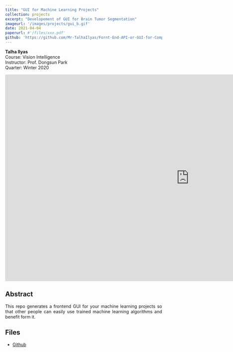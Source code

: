 ```yaml
---
title: "GUI for Machine Learning Projects"
collection: projects
excerpt: "Developement of GUI for Brain Tumor Segmentation"
imageurl: '/images/projects/gui_b.gif'
date: 2021-04-04
paperurl: #'/files/xxx.pdf'
github: 'https://github.com/Mr-TalhaIlyas/Fornt-End-API-or-GUI-for-Computer-Vision-Projects'
---
```


<strong>Talha Ilyas</strong><br>
Course: Vision Intelligence <br>
Instructor: Prof. Dongsun Park <br> 
Quarter: Winter 2020

<iframe width="1180" height="664" src="https://www.youtube.com/embed/wTOuYLGfusc" frameborder="0" allow="accelerometer; autoplay; clipboard-write; encrypted-media; gyroscope; picture-in-picture" allowfullscreen></iframe>

## Abstract 
<p align='justify'> This repo generates a frontend GUI for your machine learning projects so that other people can easily use trained machine learning algorithms and benefit form it.</p>

## Files
- [Github](https://github.com/Mr-TalhaIlyas/Fornt-End-API-or-GUI-for-Computer-Vision-Projects)
